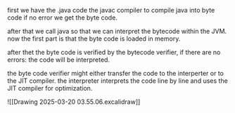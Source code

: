 first we have the .java code 
the javac compiler to compile java into byte code
if no error we get the byte code.

after that we call java so that we can interpret the bytecode within the JVM.
now the first part is that the byte code is loaded in memory.

after thet the byte code is verified by the bytecode verifier, if there are no errors:
the code will be interpreted.

the byte code verifier might either transfer the code to the interperter or to the JIT compiler.
the interpreter interprets the code line by line and uses the JIT compiler for optimization.

![[Drawing 2025-03-20 03.55.06.excalidraw]]

